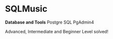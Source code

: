 
# SQLMusic

**Database and Tools**
Postgre SQL
PgAdmin4


Advanced, Intermediate and Beginner Level solved!
